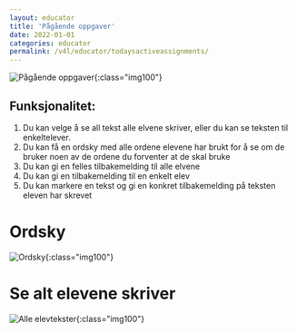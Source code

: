 ```yaml
---
layout: educator
title: 'Pågående oppgaver'
date: 2022-01-01
categories: educator
permalink: /v4l/educator/todaysactiveassignments/
---
```



![Pågående oppgaver](https://help.v4l.no//assets/img/educator/ongoing1.png){:class="img100"}


## Funksjonalitet:

1. Du kan velge å se all tekst alle elvene skriver, eller du kan se teksten til enkeltelever.
2. Du kan få en ordsky med alle ordene elevene har brukt for å se om de bruker noen av de ordene du forventer at de skal bruke
3. Du kan gi en felles tilbakemelding til alle elvene
4. Du kan gi en tilbakemelding til en enkelt elev
5. Du kan markere en tekst og gi en konkret tilbakemelding på teksten eleven har skrevet

# Ordsky 


![Ordsky](https://help.v4l.no//assets/img/educator/ongoing2.png){:class="img100"}

# Se alt elevene skriver


![Alle elevtekster](https://help.v4l.no//assets/img/educator/ongoing3.png){:class="img100"}
